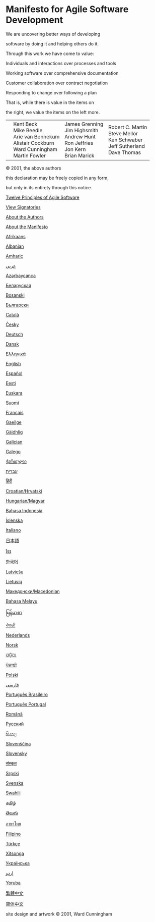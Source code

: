 # Manifesto for Agile Software Development

We are uncovering better ways of developing

software by doing it and helping others do it.

Through this work we have come to value:

Individuals and interactions over processes and tools

Working software over comprehensive documentation

Customer collaboration over contract negotiation

Responding to change over following a plan

That is, while there is value in the items on

the right, we value the items on the left more.

|     |     |     |     |
| --- | --- | --- | --- |
|  | Kent Beck<br>Mike Beedle<br>Arie van Bennekum<br>Alistair Cockburn<br>Ward Cunningham<br>Martin Fowler | James Grenning<br>Jim Highsmith<br>Andrew Hunt<br>Ron Jeffries<br>Jon Kern<br>Brian Marick | Robert C. Martin<br>Steve Mellor<br>Ken Schwaber<br>Jeff Sutherland<br>Dave Thomas |

© 2001, the above authors

this declaration may be freely copied in any form,

but only in its entirety through this notice.

[Twelve Principles of Agile Software](https://agilemanifesto.org/principles.html)

[View Signatories](https://agilemanifesto.org/display/index.html)

[About the Authors](https://agilemanifesto.org/authors.html)

[About the Manifesto](https://agilemanifesto.org/history.html)

[Afrikaans](https://agilemanifesto.org/iso/af/manifesto.html)

[Albanian](https://agilemanifesto.org/iso/sq/manifesto.html)

[Amharic](https://agilemanifesto.org/iso/am/manifesto.html)

[عربي](https://agilemanifesto.org/iso/ar/manifesto.html)

[Azərbaycanca](https://agilemanifesto.org/iso/az/manifesto.html)

[Беларуская](https://agilemanifesto.org/iso/be/manifesto.html)

[Bosanski](https://agilemanifesto.org/iso/bs/manifesto.html)

[Български](https://agilemanifesto.org/iso/bg/manifesto.html)

[Català](https://agilemanifesto.org/iso/ca/manifesto.html)

[Česky](https://agilemanifesto.org/iso/cs/manifesto.html)

[Deutsch](https://agilemanifesto.org/iso/de/manifesto.html)

[Dansk](https://agilemanifesto.org/iso/dk/manifesto.html)

[Ελληνικά](https://agilemanifesto.org/iso/el/manifesto.html)

[English](https://agilemanifesto.org/iso/en/manifesto.html)

[Español](https://agilemanifesto.org/iso/es/manifesto.html)

[Eesti](https://agilemanifesto.org/iso/et/manifesto.html)

[Euskara](https://agilemanifesto.org/iso/eu/manifesto.html)

[Suomi](https://agilemanifesto.org/iso/fi/manifesto.html)

[Français](https://agilemanifesto.org/iso/fr/manifesto.html)

[Gaeilge](https://agilemanifesto.org/iso/ga/manifesto.html)

[Gàidhlig](https://agilemanifesto.org/iso/gd/manifesto.html)

[Galician](https://agilemanifesto.org/iso/gi/manifesto.html)

[Galego](https://agilemanifesto.org/iso/gl/manifesto.html)

[ქართული](https://agilemanifesto.org/iso/ka/manifesto.html)

[עברית](https://agilemanifesto.org/iso/he/manifesto.html)

[हिंदी](https://agilemanifesto.org/iso/hi/manifesto.html)

[Croatian/Hrvatski](https://agilemanifesto.org/iso/hr/manifesto.html)

[Hungarian/Magyar](https://agilemanifesto.org/iso/hu/manifesto.html)

[Bahasa Indonesia](https://agilemanifesto.org/iso/id/manifesto.html)

[Íslenska](https://agilemanifesto.org/iso/is/manifesto.html)

[Italiano](https://agilemanifesto.org/iso/it/manifesto.html)

[日本語](https://agilemanifesto.org/iso/ja/manifesto.html)

[ខ្មែរ](https://agilemanifesto.org/iso/km/manifesto.html/)

[한국어](https://agilemanifesto.org/iso/ko/manifesto.html)

[Latviešu](https://agilemanifesto.org/iso/lv/manifesto.html)

[Lietuvių](https://agilemanifesto.org/iso/lt/manifesto.html)

[Македонски/Macedonian](https://agilemanifesto.org/iso/mk/manifesto.html)

[Bahasa Melayu](https://agilemanifesto.org/iso/ms/manifesto.html)

[မြန်မာစာ](https://agilemanifesto.org/iso/my/manifesto.html)

[नेपाली](https://agilemanifesto.org/iso/ne/manifesto.html)

[Nederlands](https://agilemanifesto.org/iso/nl/manifesto.html)

[Norsk](https://agilemanifesto.org/iso/no/manifesto.html)

[ଓଡ଼ିଆ](https://agilemanifesto.org/iso/or/manifesto.html)

[ਪੰਜਾਬੀ](https://agilemanifesto.org/iso/pa/manifesto.html)

[Polski](https://agilemanifesto.org/iso/pl/manifesto.html)

[فارسی](https://agilemanifesto.org/iso/pr/manifesto.html)

[Português Brasileiro](https://agilemanifesto.org/iso/ptbr/manifesto.html)

[Português Portugal](https://agilemanifesto.org/iso/ptpt/manifesto.html)

[Română](https://agilemanifesto.org/iso/ro/manifesto.html)

[Русский](https://agilemanifesto.org/iso/ru/manifesto.html)

[සිංහල](https://agilemanifesto.org/iso/si/manifesto.html)

[Slovenščina](https://agilemanifesto.org/iso/sl/manifesto.html)

[Slovensky](https://agilemanifesto.org/iso/sk/manifesto.html)

[संस्कृत](https://agilemanifesto.org/iso/sa/manifesto.html)

[Srpski](https://agilemanifesto.org/iso/sr/manifesto.html)

[Svenska](https://agilemanifesto.org/iso/sv/manifesto.html)

[Swahili](https://agilemanifesto.org/iso/sw/manifesto.html)

[தமிழ்](https://agilemanifesto.org/iso/ta/manifesto.html)

[తెలుగు](https://agilemanifesto.org/iso/te/manifesto.html)

[ภาษาไทย](https://agilemanifesto.org/iso/th/manifesto.html)

[Filipino](https://agilemanifesto.org/iso/tl/manifesto.html)

[Türkçe](https://agilemanifesto.org/iso/tr/manifesto.html)

[Xitsonga](https://agilemanifesto.org/iso/ts/manifesto.html)

[Українська](https://agilemanifesto.org/iso/uk/manifesto.html)

[اردو](https://agilemanifesto.org/iso/ur/manifesto.html)

[Yoruba](https://agilemanifesto.org/iso/yo/manifesto.html)

[繁體中文](https://agilemanifesto.org/iso/zhcht/manifesto.html)

[简体中文](https://agilemanifesto.org/iso/zhchs/manifesto.html)

site design and artwork © 2001, Ward Cunningham